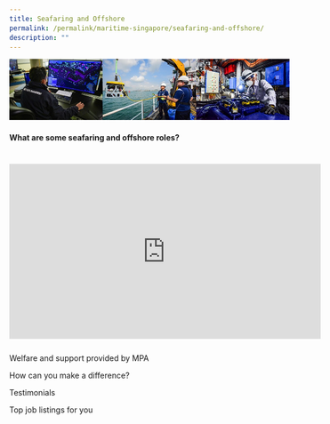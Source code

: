 ```yaml
---
title: Seafaring and Offshore
permalink: /permalink/maritime-singapore/seafaring-and-offshore/
description: ""
---
```

![](/images/mpa_offshore_careers.jfif)

#### What are some seafaring and offshore roles?
# <iframe allowfullscreen="" allow="accelerometer; autoplay; clipboard-write; encrypted-media; gyroscope; picture-in-picture; web-share" frameborder="0" title="YouTube video player" src="https://www.youtube.com/embed/gO0DU-zeTzI?si=RABc-qFS6hynxmO3" height="315" width="560"></iframe>

Welfare and support provided by MPA


How can you make a difference?


Testimonials


Top job listings for you
